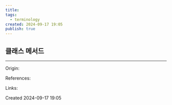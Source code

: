 ```yaml
---
title: 
tags:
  - terminology
created: 2024-09-17 19:05
publish: true
---
```

## 클래스 메서드


---
Origin: 

References: 

Links: 

Created 2024-09-17 19:05